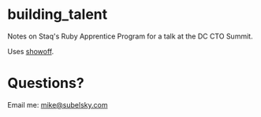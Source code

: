 building_talent
===============

Notes on Staq's Ruby Apprentice Program for a talk at the DC CTO Summit.

Uses [showoff](https://github.com/puppetlabs/showoff).

Questions?
==========
Email me: [mike@subelsky.com](mailto:mike@subelsky.com)
